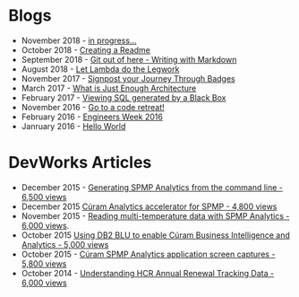 

 # Blogs
 * November 2018 - [in progress...](./posts/README-blog-Oct-2018.md)
 * October 2018 - [Creating a Readme](./posts/README-blog-Oct-2018.md)
 * September 2018 - [Git out of here - Writing with Markdown](http://ramblingsofanthony.blogspot.com/2018/09/git-out-of-here-writing-simple-readmes.html)
 * August 2018 - [Let Lambda do the Legwork](http://ramblingsofanthony.blogspot.com/2018/08/let-lambda-do-legwork.html)
 * November 2017 - [Signpost your Journey Through Badges](http://ramblingsofanthony.blogspot.com/2017/11/signpost-your-journey-through-badges.html)
 * March 2017 - [What is Just Enough Architecture](http://ramblingsofanthony.blogspot.com/2017/03/what-is-just-enough-architecture.html)
 * February 2017 - [Viewing SQL generated by a Black Box](http://ramblingsofanthony.blogspot.com/2017/02/viewing-sql-generated-by-black-box.html)
 * November 2016 - [Go to a code retreat!](http://ramblingsofanthony.blogspot.com/search?updated-max=2017-02-22T03:42:00-08:00&max-results=7)
 * February 2016 - [Engineers Week 2016](http://ramblingsofanthony.blogspot.com/2016/03/engineers-week-2016.html)
 * Janruary 2016 - [Hello World](http://ramblingsofanthony.blogspot.com/2016/01/hello-world.html)


# DevWorks Articles

 * December 2015 - [Generating SPMP Analytics from the command line - 6,500 views](https://www.ibm.com/developerworks/community/blogs/5e15a5a7-d4d6-4880-bd9c-e6819061a832/entry/Enabling_IBM_C%C3%BAram_Business_Intelligence_and_Analytics_with_DB2_BLU?lang=en)
 * December 2015 [Cúram Analytics accelerator for SPMP - 4,800 views](https://www.ibm.com/developerworks/community/blogs/5e15a5a7-d4d6-4880-bd9c-e6819061a832/entry/GeneratingSPMPAnalyticsFromTheCommandLine?lang=en)
  *  November 2015 - [Reading multi-temperature data with SPMP Analytics - 6,000 views](https://www.ibm.com/developerworks/community/blogs/5e15a5a7-d4d6-4880-bd9c-e6819061a832/entry/ReadingMultiTemperatureDataWith-SPMPAnalytics?lang=en).
 *   October 2015 [Using DB2 BLU to enable Cúram Business Intelligence and Analytics - 5,000 views](https://www.ibm.com/developerworks/community/blogs/5e15a5a7-d4d6-4880-bd9c-e6819061a832/entry/Enabling_IBM_C%C3%BAram_Business_Intelligence_and_Analytics_with_DB2_BLU?lang=en)
*  October 2015 - [Cúram SPMP Analytics application screen captures - 5,800 views](https://www.ibm.com/developerworks/community/blogs/5e15a5a7-d4d6-4880-bd9c-e6819061a832/entry/IBMC%C3%BAramSPMPAnalytics_ApplicationScreenCaptures?lang=en)
  *  October 2014 - [Understanding HCR Annual Renewal Tracking Data - 6,000 views](https://www.ibm.com/developerworks/community/blogs/5e15a5a7-d4d6-4880-bd9c-e6819061a832/entry)
